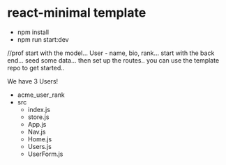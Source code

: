 # react-minimal template

- npm install
- npm run start:dev

//prof
start with the model…
User - name, bio, rank…
start with the back end… seed some data… then set up the routes.. you can use the template repo to get started..

We have 3 Users!

- acme_user_rank
- src
  - index.js
  - store.js
  - App.js
  - Nav.js
  - Home.js
  - Users.js
  - UserForm.js
